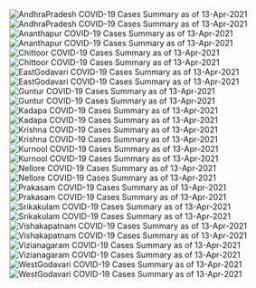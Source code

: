 <img src="https://deepuhub.github.io/COVID-19/GraphsGenerated/13-Apr-2021/AndhraPradesh_13-Apr-2021.jpg" alt="AndhraPradesh COVID-19 Cases Summary as of 13-Apr-2021">
<br>
<img src="https://deepuhub.github.io/COVID-19/GraphsGenerated/13-Apr-2021/Last24Hrs_AndhraPradesh_13-Apr-2021.jpg" alt="AndhraPradesh COVID-19 Cases Summary as of 13-Apr-2021">
<br>
<img src="https://deepuhub.github.io/COVID-19/GraphsGenerated/13-Apr-2021/Ananthapur_13-Apr-2021.jpg" alt="Ananthapur COVID-19 Cases Summary as of 13-Apr-2021">
<br>
<img src="https://deepuhub.github.io/COVID-19/GraphsGenerated/13-Apr-2021/Last24Hrs_Ananthapur_13-Apr-2021.jpg" alt="Ananthapur COVID-19 Cases Summary as of 13-Apr-2021">
<br>
<img src="https://deepuhub.github.io/COVID-19/GraphsGenerated/13-Apr-2021/Chittoor_13-Apr-2021.jpg" alt="Chittoor COVID-19 Cases Summary as of 13-Apr-2021">
<br>
<img src="https://deepuhub.github.io/COVID-19/GraphsGenerated/13-Apr-2021/Last24Hrs_Chittoor_13-Apr-2021.jpg" alt="Chittoor COVID-19 Cases Summary as of 13-Apr-2021">
<br>
<img src="https://deepuhub.github.io/COVID-19/GraphsGenerated/13-Apr-2021/EastGodavari_13-Apr-2021.jpg" alt="EastGodavari COVID-19 Cases Summary as of 13-Apr-2021">
<br>
<img src="https://deepuhub.github.io/COVID-19/GraphsGenerated/13-Apr-2021/Last24Hrs_EastGodavari_13-Apr-2021.jpg" alt="EastGodavari COVID-19 Cases Summary as of 13-Apr-2021">
<br>
<img src="https://deepuhub.github.io/COVID-19/GraphsGenerated/13-Apr-2021/Guntur_13-Apr-2021.jpg" alt="Guntur COVID-19 Cases Summary as of 13-Apr-2021">
<br>
<img src="https://deepuhub.github.io/COVID-19/GraphsGenerated/13-Apr-2021/Last24Hrs_Guntur_13-Apr-2021.jpg" alt="Guntur COVID-19 Cases Summary as of 13-Apr-2021">
<br>
<img src="https://deepuhub.github.io/COVID-19/GraphsGenerated/13-Apr-2021/Kadapa_13-Apr-2021.jpg" alt="Kadapa COVID-19 Cases Summary as of 13-Apr-2021">
<br>
<img src="https://deepuhub.github.io/COVID-19/GraphsGenerated/13-Apr-2021/Last24Hrs_Kadapa_13-Apr-2021.jpg" alt="Kadapa COVID-19 Cases Summary as of 13-Apr-2021">
<br>
<img src="https://deepuhub.github.io/COVID-19/GraphsGenerated/13-Apr-2021/Krishna_13-Apr-2021.jpg" alt="Krishna COVID-19 Cases Summary as of 13-Apr-2021">
<br>
<img src="https://deepuhub.github.io/COVID-19/GraphsGenerated/13-Apr-2021/Last24Hrs_Krishna_13-Apr-2021.jpg" alt="Krishna COVID-19 Cases Summary as of 13-Apr-2021">
<br>
<img src="https://deepuhub.github.io/COVID-19/GraphsGenerated/13-Apr-2021/Kurnool_13-Apr-2021.jpg" alt="Kurnool COVID-19 Cases Summary as of 13-Apr-2021">
<br>
<img src="https://deepuhub.github.io/COVID-19/GraphsGenerated/13-Apr-2021/Last24Hrs_Kurnool_13-Apr-2021.jpg" alt="Kurnool COVID-19 Cases Summary as of 13-Apr-2021">
<br>
<img src="https://deepuhub.github.io/COVID-19/GraphsGenerated/13-Apr-2021/Nellore_13-Apr-2021.jpg" alt="Nellore COVID-19 Cases Summary as of 13-Apr-2021">
<br>
<img src="https://deepuhub.github.io/COVID-19/GraphsGenerated/13-Apr-2021/Last24Hrs_Nellore_13-Apr-2021.jpg" alt="Nellore COVID-19 Cases Summary as of 13-Apr-2021">
<br>
<img src="https://deepuhub.github.io/COVID-19/GraphsGenerated/13-Apr-2021/Prakasam_13-Apr-2021.jpg" alt="Prakasam COVID-19 Cases Summary as of 13-Apr-2021">
<br>
<img src="https://deepuhub.github.io/COVID-19/GraphsGenerated/13-Apr-2021/Last24Hrs_Prakasam_13-Apr-2021.jpg" alt="Prakasam COVID-19 Cases Summary as of 13-Apr-2021">
<br>
<img src="https://deepuhub.github.io/COVID-19/GraphsGenerated/13-Apr-2021/Srikakulam_13-Apr-2021.jpg" alt="Srikakulam COVID-19 Cases Summary as of 13-Apr-2021">
<br>
<img src="https://deepuhub.github.io/COVID-19/GraphsGenerated/13-Apr-2021/Last24Hrs_Srikakulam_13-Apr-2021.jpg" alt="Srikakulam COVID-19 Cases Summary as of 13-Apr-2021">
<br>
<img src="https://deepuhub.github.io/COVID-19/GraphsGenerated/13-Apr-2021/Vishakapatnam_13-Apr-2021.jpg" alt="Vishakapatnam COVID-19 Cases Summary as of 13-Apr-2021">
<br>
<img src="https://deepuhub.github.io/COVID-19/GraphsGenerated/13-Apr-2021/Last24Hrs_Vishakapatnam_13-Apr-2021.jpg" alt="Vishakapatnam COVID-19 Cases Summary as of 13-Apr-2021">
<br>
<img src="https://deepuhub.github.io/COVID-19/GraphsGenerated/13-Apr-2021/Vizianagaram_13-Apr-2021.jpg" alt="Vizianagaram COVID-19 Cases Summary as of 13-Apr-2021">
<br>
<img src="https://deepuhub.github.io/COVID-19/GraphsGenerated/13-Apr-2021/Last24Hrs_Vizianagaram_13-Apr-2021.jpg" alt="Vizianagaram COVID-19 Cases Summary as of 13-Apr-2021">
<br>
<img src="https://deepuhub.github.io/COVID-19/GraphsGenerated/13-Apr-2021/WestGodavari_13-Apr-2021.jpg" alt="WestGodavari COVID-19 Cases Summary as of 13-Apr-2021">
<br>
<img src="https://deepuhub.github.io/COVID-19/GraphsGenerated/13-Apr-2021/Last24Hrs_WestGodavari_13-Apr-2021.jpg" alt="WestGodavari COVID-19 Cases Summary as of 13-Apr-2021">
<br>